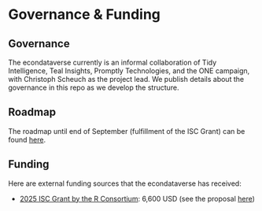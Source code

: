 # Governance & Funding

## Governance

The econdataverse currently is an informal collaboration of Tidy Intelligence, Teal Insights, Promptly Technologies, and the ONE campaign, with Christoph Scheuch as the project lead. We publish details about the governance in this repo as we develop the structure. 

## Roadmap

The roadmap until end of September (fulfillment of the ISC Grant) can be found [here](https://github.com/orgs/econdataverse/projects/1/views/1). 

## Funding

Here are external funding sources that the econdataverse has received:

* [2025 ISC Grant by the R Consortium](https://r-consortium.org/posts/r-consortium-awards-first-round-of-2025-isc-grants/): 6,600 USD (see the proposal [here](https://christophscheuch.github.io/isc-proposal-econdataverse/))

